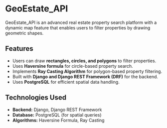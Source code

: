 # GeoEstate_API

GeoEstate_API is an advanced real estate property search platform with a dynamic map feature that enables users to filter properties by drawing geometric shapes. 

## Features
- Users can draw **rectangles, circles, and polygons** to filter properties.
- Uses **Haversine formula** for circle-based property search.
- Implements **Ray Casting Algorithm** for polygon-based property filtering.
- Built with **Django and Django REST Framework (DRF)** for the backend.
- Uses **PostgreSQL** for efficient spatial data handling.

## Technologies Used
- **Backend:** Django, Django REST Framework
- **Database:** PostgreSQL (for spatial queries)
- **Algorithms:** Haversine Formula, Ray Casting

